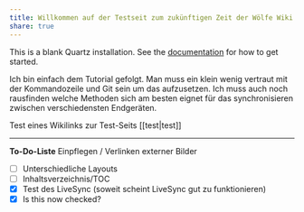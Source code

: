 ```yaml
---
title: Willkommen auf der Testseit zum zukünftigen Zeit der Wölfe Wiki
share: true
---
```


This is a blank Quartz installation.
See the [documentation](https://quartz.jzhao.xyz) for how to get started.

Ich bin einfach dem Tutorial gefolgt. Man muss ein klein wenig vertraut mit der Kommandozeile und Git sein um das aufzusetzen. 
Ich muss auch noch rausfinden welche Methoden sich am besten eignet für das synchronisieren zwischen verschiedensten Endgeräten.

Test eines Wikilinks zur Test-Seits [[test|test]]
***
**To-Do-Liste**
Einpflegen / Verlinken externer Bilder
- [ ] Unterschiedliche Layouts
- [ ] Inhaltsverzeichnis/TOC
- [x] Test des LiveSync (soweit scheint LiveSync gut zu funktionieren)
- [x] Is this now checked?
